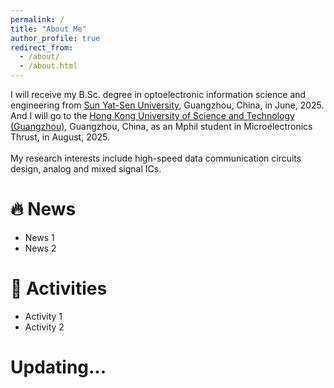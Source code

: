 ```yaml
---
permalink: /
title: "About Me"
author_profile: true
redirect_from: 
  - /about/
  - /about.html
---
```


I will receive my B.Sc. degree in optoelectronic information science and engineering from [Sun Yat-Sen University](https://www.sysu.edu.cn/), Guangzhou, China, in June, 2025. And I will go to the [Hong Kong University of Science and Technology (Guangzhou)](https://www.hkust-gz.edu.cn/), Guangzhou, China, as an Mphil student in Microelectronics Thrust, in August, 2025.
\
\
My research interests include high-speed data communication circuits design, analog and mixed signal ICs.


🔥 News 
======
* News 1
* News 2

📌 Activities
======
* Activity 1
* Activity 2

Updating...
======
